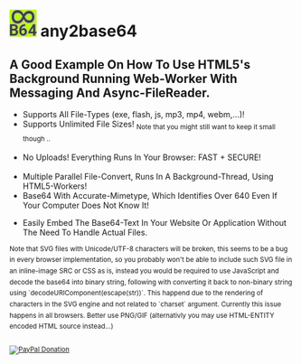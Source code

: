 <h1><img height="48" width="48" src="_res/favicon.png"> any2base64</h1>

<h2>A Good Example On How To Use HTML5's Background Running Web-Worker With Messaging And Async-FileReader.</h2>

<ul>
  <li>Supports All File-Types (exe, flash, js, mp3, mp4, webm,...)!</li>
  <li>Supports Unlimited File Sizes! <sub>Note that you might still want to keep it small though ..</sub></li>
  <li>No Uploads! Everything Runs In Your Browser: FAST + SECURE!</li>
  <li>Multiple Parallel File-Convert, Runs In A Background-Thread, Using HTML5-Workers!</li>
  <li>Base64 With Accurate-Mimetype, Which Identifies Over 640 Even If Your Computer Does Not Know It!</li>
</ul>

<ul>
  <li>Easily Embed The Base64-Text In Your Website Or Application Without The Need To Handle Actual Files.</li>
</ul>

<sup>
Note that SVG files with Unicode/UTF-8 characters will be broken, this seems to be a bug in every browser implementation, so you probably won't be able to include such SVG file in an inline-image SRC or CSS as is, instead you would be required to use JavaScript and decode the base64 into binary string, following with converting it back to non-binary string using `decodeURIComponent(escape(str))`. This happend due to the rendering of characters in the SVG engine and not related to `charset` argument. Currently this issue happens in all browsers. Better use PNG/GIF (alternativly you may use HTML-ENTITY encoded HTML source instead...)
</sup>

<sub><a target="_blank" href="https://paypal.me/e1adkarak0" rel="nofollow"><img src="https://www.paypalobjects.com/webstatic/mktg/Logo/pp-logo-100px.png" width="60" height="16" border="0" alt="PayPal Donation"></a></sub>
